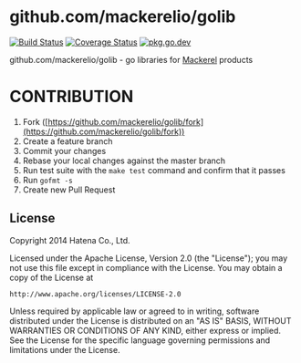 github.com/mackerelio/golib
===
[![Build Status](https://github.com/mackerelio/golib/workflows/Build/badge.svg?branch=master)][actions]
[![Coverage Status](https://coveralls.io/repos/mackerelio/golib/badge.svg?branch=master)][coveralls]
[![pkg.go.dev](https://pkg.go.dev/badge/github.com/mackerelio/golib)][pkg.go.dev]

[actions]: https://github.com/mackerelio/golib/actions?workflow=Build
[coveralls]: https://coveralls.io/r/mackerelio/golib?branch=master
[pkg.go.dev]: https://pkg.go.dev/github.com/mackerelio/golib

github.com/mackerelio/golib - go libraries for [Mackerel][Mackerel] products

[Mackerel]: https://mackerel.io

# CONTRIBUTION

1. Fork ([https://github.com/mackerelio/golib/fork](https://github.com/mackerelio/golib/fork))
2. Create a feature branch
3. Commit your changes
4. Rebase your local changes against the master branch
5. Run test suite with the `make test` command and confirm that it passes
6. Run `gofmt -s`
7. Create new Pull Request

License
----------

Copyright 2014 Hatena Co., Ltd.

Licensed under the Apache License, Version 2.0 (the "License"); you may not use this file except in compliance with the License. You may obtain a copy of the License at

    http://www.apache.org/licenses/LICENSE-2.0

Unless required by applicable law or agreed to in writing, software distributed under the License is distributed on an "AS IS" BASIS, WITHOUT WARRANTIES OR CONDITIONS OF ANY KIND, either express or implied. See the License for the specific language governing permissions and limitations under the License.
